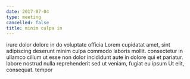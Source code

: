 ```yaml
---
date: 2017-07-04
type: meeting
cancelled: false
title: minim culpa in
---
```

irure dolor dolore in do voluptate officia Lorem cupidatat amet, sint adipiscing deserunt minim culpa commodo laboris mollit. consectetur in ullamco cillum ut esse non dolor incididunt aute in dolore qui et pariatur. labore nostrud nulla reprehenderit sed ut veniam, fugiat eu ipsum Ut elit, consequat. tempor